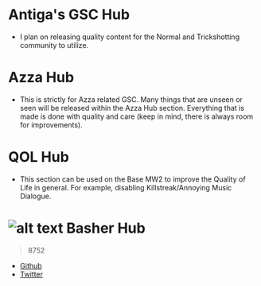 # Antiga's GSC Hub
  - I plan on releasing quality content for the Normal and Trickshotting community to utilize.
  
# Azza Hub
  - This is strictly for Azza related GSC. Many things that are unseen or seen will be released within the Azza Hub section. Everything that is made is done with quality and care (keep in mind, there is always room for improvements).

# QOL Hub
  - This section can be used on the Base MW2 to improve the Quality of Life in general. For example, disabling Killstreak/Annoying Music Dialogue.

# ![alt text](https://i.imgur.com/2dXgmPo.png "Bash Logo") Basher Hub
  > 8752
  - [Github](https://github.com/projectbash/GFX-Work)
  - [Twitter](https://twitter.com/8752x)